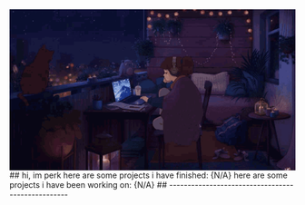 <img align="center" src="https://github.com/knownsrc/knownsrc/blob/main/imgs/lofi.gif">
## hi, im perk
here are some projects i have finished: {N/A}
here are some projects i have been working on: {N/A}
## --------------------------------------------------
